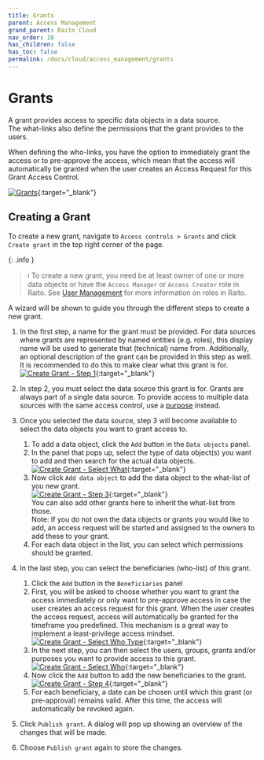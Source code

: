 ```yaml
---
title: Grants
parent: Access Management
grand_parent: Raito Cloud
nav_order: 10
has_children: false
has_toc: false
permalink: /docs/cloud/access_management/grants
---
```


# Grants
A grant provides access to specific data objects in a data source.  
The what-links also define the permissions that the grant provides to the users.

When defining the who-links, you have the option to immediately grant the access or to pre-approve the access, which mean that the access will automatically be granted when the user creates an Access Request for this Grant Access Control.

[![Grants](/assets/images/Grants.jpg)](/assets/images/Grants.jpg){:target="_blank"}

## Creating a Grant

To create a new grant, navigate to `Access controls > Grants` and click `Create grant` in the top right corner of the page.

{: .info }
> ℹ️ To create a new grant, you need be at least owner of one or more data objects or have the `Access Manager` or `Access Creator` role in Raito. See [User Management](/docs/cloud/admin/user_management) for more information on roles in Raito.

A wizard will be shown to guide you through the different steps to create a new grant.

1. In the first step, a name for the grant must be provided. 
For data sources where grants are represented by named entities (e.g. roles), this display name will be used to generate that (technical) name from.
Additionally, an optional description of the grant can be provided in this step as well. It is recommended to do this to make clear what this grant is for.  
[![Create Grant - Step 1](/assets/images/cloud/access_management/create-step1.png)](/assets/images/cloud/access_management/create-step1.png){:target="_blank"}
2. In step 2, you must select the data source this grant is for. Grants are always part of a single data source. To provide access to multiple data sources with the same access control, use a [purpose](/docs/cloud/access_management/purposes) instead.
3. Once you selected the data source, step 3 will become available to select the data objects you want to grant access to.
   1. To add a data object, click the `Add` button in the `Data objects` panel.
   2. In the panel that pops up, select the type of data object(s) you want to add and then search for the actual data objects.  
[![Create Grant - Select What](/assets/images/cloud/access_management/create-select-what.png)](/assets/images/cloud/access_management/create-select-what.png){:target="_blank"}
   3. Now click `Add data object` to add the data object to the what-list of you new grant.  
   [![Create Grant - Step 3](/assets/images/cloud/access_management/create-step3.png)](/assets/images/cloud/access_management/create-step3.png){:target="_blank"}  
   You can also add other grants here to inherit the what-list from those.  
   Note: If you do not own the data objects or grants you would like to add, an access request will be started and assigned to the owners to add these to your grant.
   4. For each data object in the list, you can select which permissions should be granted.

4. In the last step, you can select the beneficiaries (who-list) of this grant.
   1. Click the `Add` button in the `Beneficiaries` panel
   2. First, you will be asked to choose whether you want to grant the access immediately or only want to pre-approve access in case the user creates an access request for this grant. When the user creates the access request, access will automatically be granted for the timeframe you predefined. This mechanism is a great way to implement a least-privilege access mindset.  
[![Create Grant - Select Who Type](/assets/images/cloud/access_management/create-select-who-type.png)](/assets/images/cloud/access_management/create-select-who-type.png){:target="_blank"}
   3. In the next step, you can then select the users, groups, grants and/or purposes you want to provide access to this grant.  
[![Create Grant - Select Who](/assets/images/cloud/access_management/create-select-who.png)](/assets/images/cloud/access_management/create-select-who.png){:target="_blank"}
   4. Now click the `Add` button to add the new beneficiaries to the grant.
[![Create Grant - Step 4](/assets/images/cloud/access_management/create-step4.png)](/assets/images/cloud/access_management/create-step4.png){:target="_blank"}
   5. For each beneficiary, a date can be chosen until which this grant (or pre-approval) remains valid. After this time, the access will automatically be revoked again.

5. Click `Publish grant`. A dialog will pop up showing an overview of the changes that will be made. 
6. Choose `Publish grant` again to store the changes.
